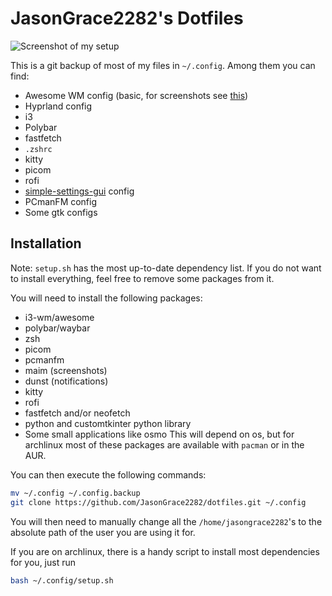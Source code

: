 # JasonGrace2282's Dotfiles
![Screenshot of my setup](https://github.com/JasonGrace2282/dotfiles/assets/110117391/a97016ac-0f66-4571-a282-648f85bf26a7)


This is a git backup of most of my files in `~/.config`. Among them you can find:
* Awesome WM config (basic, for screenshots see [this](https://github.com/JasonGrace2282/awesome-wm))
* Hyprland config
* i3
* Polybar
* fastfetch
* `.zshrc`
* kitty
* picom
* rofi
* [simple-settings-gui](https://github.com/JasonGrace2282/simple_settings_gui) config
* PCmanFM config
* Some gtk configs

## Installation
Note: `setup.sh` has the most up-to-date dependency list. If you do not want to install everything, feel free to remove some packages from it.

You will need to install the following packages:
* i3-wm/awesome
* polybar/waybar
* zsh
* picom
* pcmanfm
* maim (screenshots)
* dunst (notifications)
* kitty
* rofi
* fastfetch and/or neofetch
* python and customtkinter python library
* Some small applications like osmo
This will depend on os, but for archlinux most of these packages are available with `pacman` or in the AUR.

You can then execute the following commands:
```bash
mv ~/.config ~/.config.backup
git clone https://github.com/JasonGrace2282/dotfiles.git ~/.config
```
You will then need to manually change all the `/home/jasongrace2282`'s to the absolute path of the user you are using it for.

If you are on archlinux, there is a handy script to install most dependencies for you, just run
```bash
bash ~/.config/setup.sh
```
